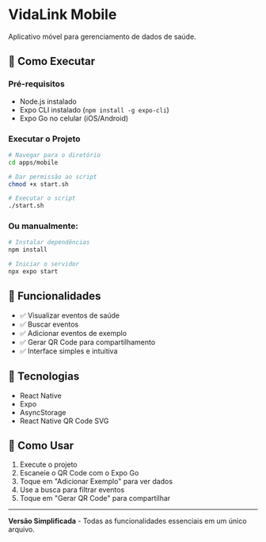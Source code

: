 # VidaLink Mobile

Aplicativo móvel para gerenciamento de dados de saúde.

## 🚀 Como Executar

### Pré-requisitos
- Node.js instalado
- Expo CLI instalado (`npm install -g expo-cli`)
- Expo Go no celular (iOS/Android)

### Executar o Projeto

```bash
# Navegar para o diretório
cd apps/mobile

# Dar permissão ao script
chmod +x start.sh

# Executar o script
./start.sh
```

### Ou manualmente:

```bash
# Instalar dependências
npm install

# Iniciar o servidor
npx expo start
```

## 📱 Funcionalidades

- ✅ Visualizar eventos de saúde
- ✅ Buscar eventos
- ✅ Adicionar eventos de exemplo
- ✅ Gerar QR Code para compartilhamento
- ✅ Interface simples e intuitiva

## 🔧 Tecnologias

- React Native
- Expo
- AsyncStorage
- React Native QR Code SVG

## 📝 Como Usar

1. Execute o projeto
2. Escaneie o QR Code com o Expo Go
3. Toque em "Adicionar Exemplo" para ver dados
4. Use a busca para filtrar eventos
5. Toque em "Gerar QR Code" para compartilhar

---

**Versão Simplificada** - Todas as funcionalidades essenciais em um único arquivo. 